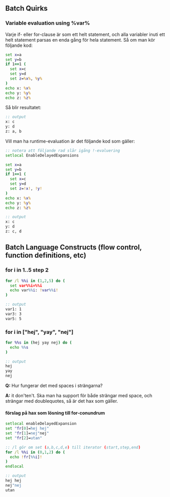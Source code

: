 ## Batch Quirks

### Variable evaluation using %var%
Varje if- eller for-clause är som ett helt statement, och alla variabler inuti ett helt statement parsas en enda gång för hela statement. Så om man kör följande kod:
```bat
set x=a
set y=b
if 1==1 (
  set x=c
  set y=d
  set z=%x%, %y%
)
echo x: %x%
echo y: %y%
echo z: %z%
```
Så blir resultatet:
```bat
:: output
x: c
y: d
z: a, b
```
Vill man ha runtime-evaluation är det följande kod som gäller:
```bat
:: notera att följande rad slår igång !-evaluering
setlocal EnableDelayedExpansions

set x=a
set y=b
if 1==1 (
  set x=c
  set y=d
  set z=!x!, !y!
)
echo x: %x%
echo y: %y%
echo z: %z%

:: output
x: c
y: d
z: c, d
```
## Batch Language Constructs (flow control, function definitions, etc)

### for i in 1..5 step 2
```bat
for /l %%i in (1,2,5) do (
  set var%%i=%%i
  echo var%%i: !var%%i!
)

:: output
var1: 1
var3: 3
var5: 5
```

### for i in ["hej", "yay", "nej"]
```bat
for %%s in (hej yay nej) do (
  echo %%s
)

:: output
hej
yay
nej
```

**Q:** Hur fungerar det med spaces i strängarna?

**A:** it don'ten't. Ska man ha support för både strängar med space, och strängar med doublequotes, så är det hax som gäller.

#### förslag på hax som lösning till for-conundrum
```bat
setlocal enableDelayedExpansion
set "fr[0]=hej hej"
set "fr[1]=nej"nej"
set "fr[2]=utan"

:: /l gör om set (a,b,c,d,e) till iterator (start,step,end)
for /l %%i in (0,1,2) do (
  echo !fr[%%i]!
)
endlocal

:: output
hej hej
nej"nej
utan
```
